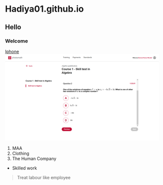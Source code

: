 # Hadiya01.github.io
## Hello
### Welcome
[Iphone](https://www.youtube.com/)
<img src = "Screenshot (49).png"><br>
1. MAA 
2. Clothing
3. The Human Company
* Skilled work
> Treat labour like employee

